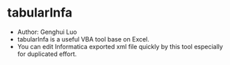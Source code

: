 # tabularInfa
- Author: Genghui Luo
- tabularInfa is a useful VBA tool base on Excel.
- You can edit Informatica exported xml file quickly by this tool especially for duplicated effort.
